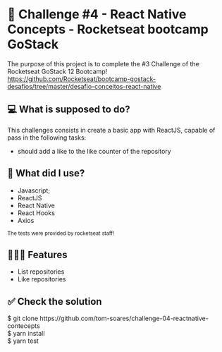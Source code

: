 <h1>📂 Challenge #4 - React Native Concepts - Rocketseat bootcamp GoStack</h1>

The purpose of this project is to complete the #3 Challenge of the Rocketseat GoStack 12 Bootcamp! 
https://github.com/Rocketseat/bootcamp-gostack-desafios/tree/master/desafio-conceitos-react-native

<h2>💻 What is supposed to do?</h2>
This challenges consists in create a basic app with ReactJS, capable of pass in the following tasks:
<ul>
<li>should add a like to the like counter of the repository</li>
</ul>


<h2>🧰 What did I use?</h2>
<ul>
<li>Javascript;</li>
<li>ReactJS</li>
<li>React Native</li>
<li>React Hooks</li>
<li>Axios</li>
</ul>
<small>The tests were provided by rocketseat staff!</small>

<h2>👨🏻‍💻 Features</h2>
<ul>
<li>List repositories</li>
<li>Like repositories</li>
</ul>

<h2>✅ Check the solution</h2>
$ git clone https://github.com/tom-soares/challenge-04-reactnative-contecepts
<br>
$ yarn install
<br>
$ yarn test
<br>
